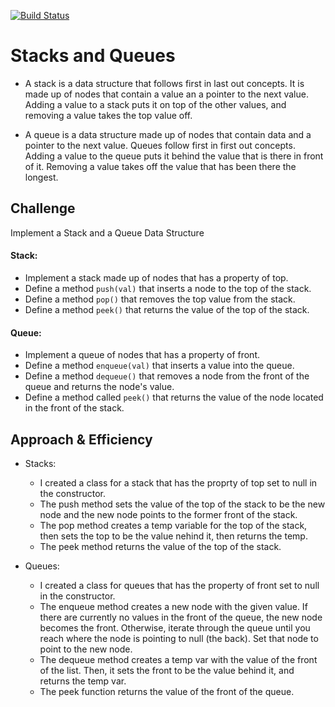 [![Build Status](https://www.travis-ci.com/ChristopherKnightMerritt/data-structures-and-algorithms.svg?branch=master)](https://www.travis-ci.com/ChristopherKnightMerritt/data-structures-and-algorithms)

# Stacks and Queues
* A stack is a data structure that follows first in last out concepts. It is made up of nodes that contain a value an a pointer to the next value. Adding a value to a stack puts it on top of the other values, and removing a value takes the top value off.

* A queue is a data structure made up of nodes that contain data and a pointer to the next value. Queues follow first in first out concepts. Adding a value to the queue puts it behind the value that is there in front of it. Removing a value takes off the value that has been there the longest.

## Challenge
Implement a Stack and a Queue Data Structure

#### Stack:
* Implement a stack made up of nodes that has a property of top.
* Define a method `push(val)` that inserts a node to the top of the stack.
* Define a method `pop()` that removes the top value from the stack.
* Define a method `peek()` that returns the value of the top of the stack.


#### Queue: 
* Implement a queue of nodes that has a property of front.
* Define a method `enqueue(val)` that inserts a value into the queue.
* Define a method `dequeue()` that removes a node from the front of the queue and returns the node's value.
* Define a method called `peek()` that returns the value of the node located in the front of the stack.

## Approach & Efficiency

* Stacks:
  * I created a class for a stack that has the proprty of top set to null in the constructor. 
  * The push method sets the value of the top of the stack to be the new node and the new node points to the former front of the stack.
  * The pop method creates a temp variable for the top of the stack, then sets the top to be the value nehind it, then returns the temp.
  * The peek method returns the value of the top of the stack.

* Queues:
  * I created a class for queues that has the property of front set to null in the constructor.
  * The enqueue method creates a new node with the given value. If there are currently no values in the front of the queue, the new node becomes the front. Otherwise, iterate through the queue until you reach where the node is pointing to null (the back). Set that node to point to the new node.
  * The dequeue method creates a temp var with the value of the front of the list. Then, it sets the front to be the value behind it, and returns the temp var.
  * The peek function returns the value of the front of the queue.
